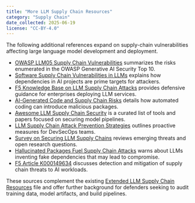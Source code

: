 ```yaml
---
title: "More LLM Supply Chain Resources"
category: "Supply Chain"
date_collected: 2025-06-19
license: "CC-BY-4.0"
---
```


The following additional references expand on supply-chain vulnerabilities affecting large language model development and deployment.

- [OWASP LLM05 Supply Chain Vulnerabilities](https://genai.owasp.org/llmrisk2023-24/llm05-supply-chain-vulnerabilities/) summarizes the risks enumerated in the OWASP Generative AI Security Top 10.
- [Software Supply Chain Vulnerabilities in LLMs](https://www.practical-devsecops.com/software-supply-chain-vulnerabilities-llms/) explains how dependencies in AI projects are prime targets for attackers.
- [F5 Knowledge Base on LLM Supply Chain Attacks](https://community.f5.com/kb/security-insights/ai-security--owasp-llm-top-10-2025-and-llm0602-supply-chain-attack/340056) provides defensive guidance for enterprises deploying LLM services.
- [AI-Generated Code and Supply Chain Risks](https://arstechnica.com/security/2025/04/ai-generated-code-could-be-a-disaster-for-the-software-supply-chain-heres-why/) details how automated coding can introduce malicious packages.
- [Awesome LLM Supply Chain Security](https://github.com/ShenaoW/awesome-llm-supply-chain-security) is a curated list of tools and papers focused on securing model pipelines.
- [LLM Supply Chain Attack Prevention Strategies](https://www.cobalt.io/blog/llm-supply-chain-attack-prevention-strategies) outlines proactive measures for DevSecOps teams.
- [Survey on Securing LLM Supply Chains](https://arxiv.org/html/2410.21218v1) reviews emerging threats and open research questions.
- [Hallucinated Packages Fuel Supply Chain Attacks](https://www.infoworld.com/article/3542884/large-language-models-hallucinating-non-existent-developer-packages-could-fuel-supply-chain-attacks.html) warns about LLMs inventing fake dependencies that may lead to compromise.
- [F5 Article K000149634](https://my.f5.com/manage/s/article/K000149634) discusses detection and mitigation of supply chain threats to AI workloads.

These sources complement the existing [Extended LLM Supply Chain Resources](extended-llm-supply-chain-resources.md) file and offer further background for defenders seeking to audit training data, model artifacts, and build pipelines.
